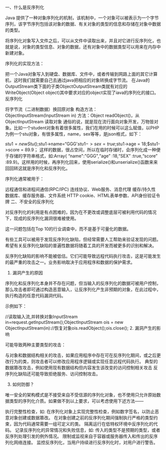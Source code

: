 一、什么是反序列化

Java 提供了一种对象序列化的机制，该机制中，一个对象可以被表示为一个字节序列，该字节序列包括该对象的数据、有关对象的类型的信息和存储在对象中数据的类型。

将序列化对象写入文件之后，可以从文件中读取出来，并且对它进行反序列化，也就是说，对象的类型信息、对象的数据，还有对象中的数据类型可以用来在内存中新建对象。

序列化的实现方法：

把一个Java对象写入到硬盘、数据库、文件中，或者传输到网路上面的其它计算机，这时我们就需要自己去通过java把相应的对象转换成字节流。
在Java的OutputStream类下面的子类ObjectOutputStream类就有对应的WriteObject(Object object)其中要求对应的object实现了iava的序列化的接口。
反序列化

将字节流（二进制数据）换回原对象
构造方法：ObjectInputStream(InputStream in)
方法：Object readObject()，从 ObjectInputStream 读取对象
通俗的说，就是现在流行面向对象开发，万物皆对象。比如一个student对象有着很多属性，我们在用的时候可以这么赋值，以PHP为例一个stu对象，有很多属性，name，sex等等，是json格式，如下：

$stu1 = new Stu();$stu1->name=“GGG'$stu1->sex= true;$stu1->age = 18;$stu1->score = 89.9；
这样的数据，很占空间，所以在临时存储时，会序列化成一种便于存储的字符串格式，如:Array{ “name":"GGG",“age” :18,“SEX” :true,“score” :89.9}。这样用的时候，再序列化回来，使用serialize()和unserialize()函数来来回回转这就是序列化和反序列化。

序列化通常被用于：

远程通信和进程间通信(RPC/IPC)
连线协议、Web服务、消息代理
缓存/持久性
数据库、缓存服务器、文件系统
HTTP cookie、HTML表单参数、API身份验证令牌
二、不安全的反序列化

对反序列化的利用是有点困难的，因为在不更改或调整底层可被利用代码的情况下，现成的反序列化漏洞很难被使用。

这一问题包括在Top 10的行业调查中，而不是基于可量化的数据。

有些工具可以被用于发现反序列化缺陷，但经常需要人工帮助来验证发现的问题。希望有关反序列化缺陷的普遍性数据将随着工具的开发而被更多的识别和解决。

反序列化缺陷的影响不能被低估。它们可能导致远程代码执行攻击，这是可能发生的最严重的攻击之一。业务影响取决于应用程序和数据的保护需求。

1. 漏洞产生的原因

序列化和反序列化本身并不存在问题，但当输入的反序列化的数据可被用户控制，那么攻击者即可通过构造恶意输入，让反序列化产生非预期的对象，在此过程中，执行构造的任意代码漏洞代码。

示例如下：

//读取输入流,并转换对象InputStream in=request.getlnputStream();ObjectlnputStream ois = new ObjectlnputStream(in)://恢复对象ois.readObject();ois.close();
2. 漏洞产生的影响

可能导致两种主要类型的攻击：

与对象和数据结构相关的攻击，如果应用程序中存在可在反序列化期间，或之后更改行为的类，则攻击者可以修改应用程序逻辑或实现任意远程代码执行。
典型的数据篡改攻击，例如使用现有数据结构但内容发生该改变的访问控制相关攻击
反序列化缺陷还可能导致拒绝服务、访问控制攻击。

3. 如何防御？

唯一安全的架构模式是不接受来自不受信源的序列化对象，也不使用只允许原始数据类型的序列化介质。如果做不到以上要求，可以考虑使用下述方法——

执行完整性检查，如: 在序列化对象上实现完整性检查，例如数字签名，以防止恶意对象创建或数据篡改。
在对象创建之前的反序列化期间强制执行严格的类型约束，因为代码通常需要一组可定义的类。
隔离运行在低特权环境中反序列化的代码。
记录反序列化的异常情况和失败信息，如: 传入的类型不是预期的类型，或者反序列处理引发的例外情况。
限制或监视来自于容器或服务器传入和传出的反序列化网络连接。
监控反序列化，当用户持续进行反序列化时，对用户进行警告。